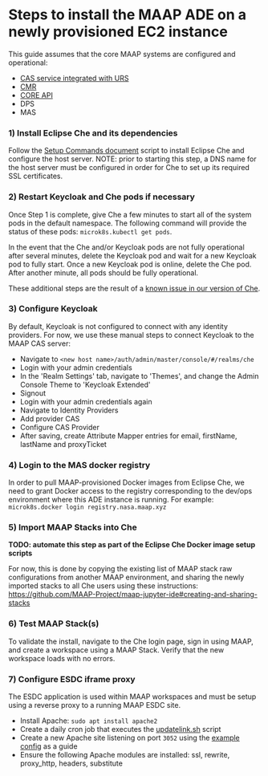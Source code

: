 # Steps to install the MAAP ADE on a newly provisioned EC2 instance

This guide assumes that the core MAAP systems are configured and operational:
- [CAS service integrated with URS](https://github.com/MAAP-Project/maap-auth-cas)
- [CMR](https://github.com/MAAP-Project/maap-cmr)
- [CORE API](https://github.com/MAAP-Project/maap-api-nasa)
- DPS
- MAS

### 1) Install Eclipse Che and its dependencies

Follow the [Setup Commands document](setup-commands-v6.md) script to install Eclipse Che and configure the host server. NOTE: prior to starting this step, a DNS name for the host server must be configured in order for Che to set up its required SSL certificates.

### 2) Restart Keycloak and Che pods if necessary

Once Step 1 is complete, give Che a few minutes to start all of the system pods in the default namespace. The following command will provide the status of these pods: `microk8s.kubectl get pods`.

In the event that the Che and/or Keycloak pods are not fully operational after several minutes, delete the Keycloak pod and wait for a new Keycloak pod to fully start. Once a new Keycloak pod is online, delete the Che pod. After another minute, all pods should be fully operational.

These additional steps are the result of a [known issue in our version of Che](https://github.com/eclipse/che/issues/13838).

### 3) Configure Keycloak

By default, Keycloak is not configured to connect with any identity providers. For now, we use these manual steps to connect Keycloak to the MAAP CAS server:

- Navigate to `<new host name>/auth/admin/master/console/#/realms/che`
- Login with your admin credentials
- In the 'Realm Settings' tab, navigate to 'Themes', and change the Admin Console Theme to 'Keycloak Extended'
- Signout
- Login with your admin credentials again
- Navigate to Identity Providers
- Add provider CAS
- Configure CAS Provider
- After saving, create Attribute Mapper entries for email, firstName, lastName and proxyTicket

### 4) Login to the MAS docker registry

In order to pull MAAP-provisioned Docker images from Eclipse Che, we need to grant Docker access to the registry corresponding to the dev/ops environment where this ADE instance is running. For example: `microk8s.docker login registry.nasa.maap.xyz`

### 5) Import MAAP Stacks into Che

**TODO: automate this step as part of the Eclipse Che Docker image setup scripts**

For now, this is done by copying the existing list of MAAP stack raw configurations from another MAAP environment, and sharing the newly imported stacks to all Che users using these instructions: https://github.com/MAAP-Project/maap-jupyter-ide#creating-and-sharing-stacks

### 6) Test MAAP Stack(s)

To validate the install, navigate to the Che login page, sign in using MAAP, and create a workspace using a MAAP Stack. Verify that the new workspace loads with no errors.

### 7) Configure ESDC iframe proxy

The ESDC application is used within MAAP workspaces and must be setup using a reverse proxy to a running MAAP ESDC site.

- Install Apache: `sudo apt install apache2`
- Create a daily cron job that executes the [updatelink.sh](nginxssl/updatelink.sh) script
- Create a new Apache site listening on port `3052` using the [example config](apache/edsc_proxy.conf) as a guide
- Ensure the following Apache modules are installed: ssl, rewrite, proxy_http, headers, substitute


